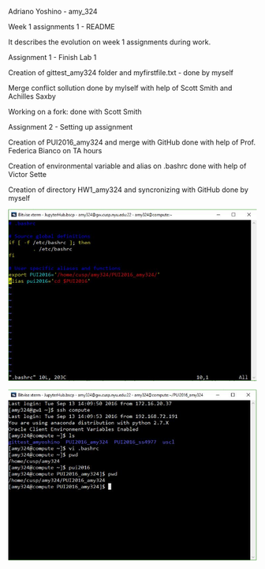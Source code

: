 Adriano Yoshino - amy_324 

Week 1 assignments 1 - README

It describes the evolution on week 1 assignments during work.

Assignment 1 - Finish Lab 1

Creation of gittest_amy324 folder and myfirstfile.txt - done by myself

Merge conflict sollution done by mylself with help of Scott Smith and Achilles Saxby

Working on a fork: done with Scott Smith 

Assignment 2 - Setting up assignment

Creation of PUI2016_amy324 and merge with GitHub done with help of Prof. Federica Bianco on TA hours

Creation of environmental variable and alias on .bashrc done with help of Victor Sette

Creation of directory HW1_amy324 and syncronizing with GitHub done by myself

![Bashrc screen - amy324](Bashrc%20screen%20-%20amy324.JPG)

![Terminal pwd screen - amy324](Terminal%20pwd%20screen%20-%20amy324.JPG)





